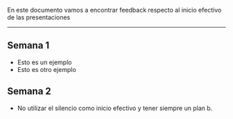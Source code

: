 En este documento vamos a encontrar feedback respecto al inicio efectivo de las presentaciones
****
## Semana 1
+ Esto es un ejemplo
+ Esto es otro ejemplo

## Semana 2

+ No utilizar el silencio como inicio efectivo y tener siempre un plan b.
